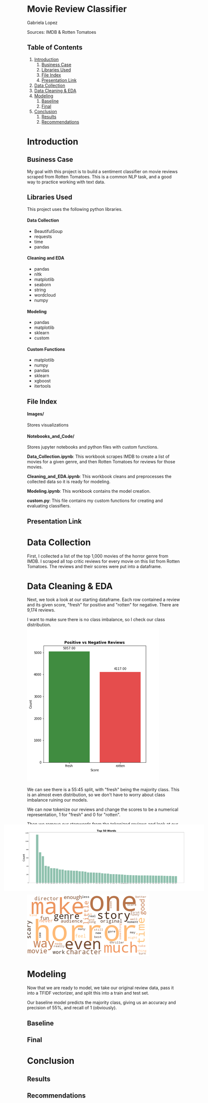 # Movie Review Classifier

Gabriela Lopez

Sources: IMDB & Rotten Tomatoes

## Table of Contents

1. [Introduction](#intro)
    1. [Business Case](#case)
    2. [Libraries Used](#lib)
    3. [File Index](#files)
    4. [Presentation Link](#pp)
2. [Data Collection](#data)
3. [Data Cleaning & EDA](#eda)
4. [Modeling](#model)
    1. [Baseline](#base)
    2. [Final](#final)
5. [Conclusion](#end)
    1. [Results](#res)
    2. [Recommendations](#rec)

# Introduction <a id='intro'></a>

## Business Case <a id='case'></a>

My goal with this project is to build a sentiment classifier on movie reviews scraped from Rotten Tomatoes. This is a common NLP task, and a good way to practice working with text data.

## Libraries Used <a id='lib'></a>

This project uses the following python libraries.

#### Data Collection
* BeautifulSoup
* requests
* time
* pandas

#### Cleaning and EDA

* pandas
* nltk
* matplotlib
* seaborn
* string
* wordcloud
* numpy

#### Modeling

* pandas
* matplotlib
* sklearn
* custom

#### Custom Functions

* matplotlib
* numpy
* pandas
* sklearn
* xgboost
* itertools

## File Index <a id='files'></a>

#### Images/
Stores visualizations

#### Notebooks_and_Code/
Stores jupyter notebooks and python files with custom functions.

**Data_Collection.ipynb**: This workbook scrapes IMDB to create a list of movies for a given genre, and then Rotten Tomatoes for reviews for those movies.

**Cleaning_and_EDA.ipynb**: This workbook cleans and preprocesses the collected data so it is ready for modeling.

**Modeling.ipynb**: This workbook contains the model creation.

**custom.py**: This file contains my custom functions for creating and evaluating classifiers.

## Presentation Link <a id='pp'></a>

# Data Collection <a id='data'></a>

First, I collected a list of the top 1,000 movies of the horror genre from IMDB. I scraped all top critic reviews for every movie on this list from Rotten Tomatoes. The reviews and their scores were put into a dataframe. 

# Data Cleaning & EDA <a id='eda'></a>

Next, we took a look at our starting dataframe. Each row contained a review and its given score, "fresh" for positive and "rotten" for negative. There are 9,174 reviews.

I want to make sure there is no class imbalance, so I check our class distribution.
<img src="Images/class_distribution.png" alt="Class Distribution">

We can see there is a 55:45 split, with "fresh" being the majority class. This is an almost even distribution, so we don't have to worry about class imbalance ruining our models.

We can now tokenize our reviews and change the scores to be a numerical representation, 1 for "fresh" and 0 for "rotten".

Then we remove our stopwords from the tokenized reviews and look at our 50 most common words for all reviews.
<img src="Images/top_50.png" alt="Top 50 Words" style="transform: scale(1.3)"> <br><br><br>
<img src="Images/all_reviews_cloud.png" alt="Top 50 Words Cloud">

# Modeling <a id='model'></a>

Now that we are ready to model, we take our original review data, pass it into a TFIDF vectorizer, and split this into a train and test set.

Our baseline model predicts the majority class, giving us an accuracy and precision of 55%, and recall of 1 (obviously). 

## Baseline <a id='base'></a>

## Final <a id='final'></a>

# Conclusion <a id='end'></a>

## Results <a id='res'></a>

## Recommendations <a id='rec'></a>